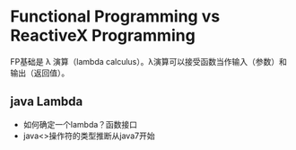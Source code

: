 # Functional Programming vs ReactiveX Programming 

FP基础是 λ 演算（lambda calculus）。λ演算可以接受函数当作输入（参数）和输出（返回值）。

## java Lambda

* 如何确定一个lambda？函数接口
* java<>操作符的类型推断从java7开始